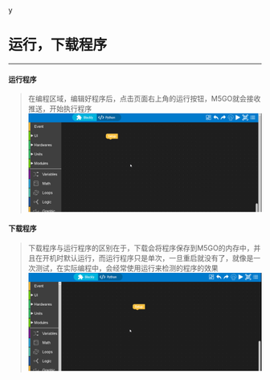 y
# 运行，下载程序
______________________
#### 运行程序
>在编程区域，编辑好程序后，点击页面右上角的运行按钮，M5GO就会接收推送，开始执行程序
![Run_program](/image/base/Run_program.gif)
    
#### 下载程序
>下载程序与运行程序的区别在于，下载会将程序保存到M5GO的内存中，并且在开机时默认运行，而运行程序只是单次，一旦重启就没有了，就像是一次测试，在实际编程中，会经常使用运行来检测的程序的效果
![DL_program](/image/base/DL_program.gif)

